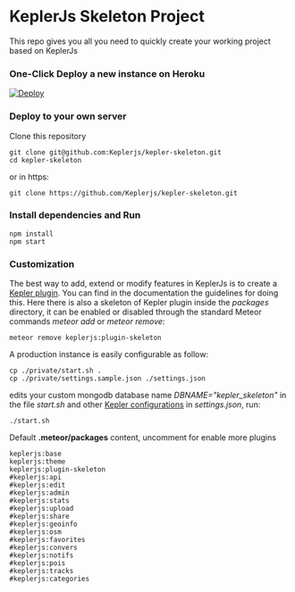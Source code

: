 # KeplerJs Skeleton Project

This repo gives you all you need to quickly create your working project based on KeplerJs


### One-Click Deploy a new instance on Heroku
[![Deploy](https://www.herokucdn.com/deploy/button.png)](https://heroku.com/deploy?template=https://github.com/Keplerjs/kepler-skeleton/tree/master)

### Deploy to your own server

Clone this repository
```
git clone git@github.com:Keplerjs/kepler-skeleton.git
cd kepler-skeleton
```
or in https:
```
git clone https://github.com/Keplerjs/kepler-skeleton.git
```

### Install dependencies and Run

```
npm install
npm start
```

### Customization

The best way to add, extend or modify features in KeplerJs is to create a [Kepler plugin](http://docs.keplerjs.io/plugin-js.html).
You can find in the documentation the guidelines for doing this.
Here there is also a skeleton of Kepler plugin inside the *packages* directory, it can be enabled or disabled through the standard Meteor commands *meteor add* or *meteor remove*:
```
meteor remove keplerjs:plugin-skeleton
```

A production instance is easily configurable as follow:
```
cp ./private/start.sh .
cp ./private/settings.sample.json ./settings.json
```
edits your custom mongodb database name *DBNAME="kepler_skeleton"* in the file *start.sh* and other [Kepler configurations](http://docs.keplerjs.io/configurations.html) in *settings.json*, run:
```
./start.sh
```

Default **.meteor/packages** content, uncomment for enable more plugins
```
keplerjs:base
keplerjs:theme
keplerjs:plugin-skeleton
#keplerjs:api
#keplerjs:edit
#keplerjs:admin
#keplerjs:stats
#keplerjs:upload
#keplerjs:share
#keplerjs:geoinfo
#keplerjs:osm
#keplerjs:favorites
#keplerjs:convers
#keplerjs:notifs
#keplerjs:pois
#keplerjs:tracks
#keplerjs:categories
```
